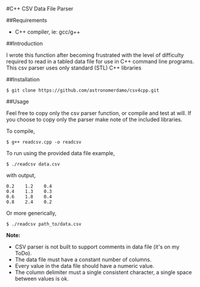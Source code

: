 #C++ CSV Data File Parser

##Requirements

* C++ compiler, ie: gcc/g++

##Introduction

I wrote this function after becoming frustrated with the level of difficulty required to read in a tabled data file for use in C++ command line programs. This csv parser uses only standard (STL) C++ libraries

##Installation

`
$ git clone https://github.com/astronomerdamo/csv4cpp.git
`

##Usage

Feel free to copy only the csv parser function, or compile and test at will. If you choose to copy only the parser make note of the included libraries.

To compile,

`
$ g++ readcsv.cpp -o readcsv
`

To run using the provided data file example,

`
$ ./readcsv data.csv
`

with output,

    0.2    1.2    0.4
    0.4    1.3    0.3
    0.6    1.8    0.4
    0.8    2.4    0.2


Or more generically,

`
$ ./readcsv path_to/data.csv
`

__Note:__
* CSV parser is not built to support comments in data file (it's on my ToDo).
* The data file must have a constant number of columns.
* Every value in the data file should have a numeric value.
* The column delimiter must a single consistent character, a single space between values is ok.
